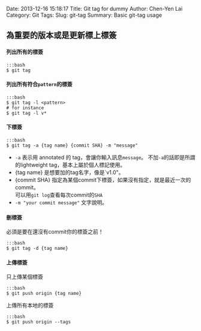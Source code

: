Date: 2013-12-16 15:18:17
Title: Git tag for dummy
Author: Chen-Yen Lai
Category: Git
Tags: 
Slug: git-tag
Summary: Basic git-tag usage

## 為重要的版本或是更新標上標簽

#### 列出所有的標簽

    :::bash
    $ git tag

#### 列出所有符合`pattern`的標簽

    :::bash
    $ git tag -l <pattern>
    # for instance
    $ git tag -l v*

#### 下標簽

    :::bash
    $ git tag -a {tag name} {commit SHA} -m "message"

+ `-a` 表示用 annotated 的 tag，會讓你輸入訊息`message`。
    不加`-a`的話即是所謂的lightweight tag，基本上屬於個人標記使用。
+ {tag name} 是想要加的tag名字，像是`v1.0"。
+ {commit SHA} 指定為某個commit下標簽，如果沒有指定，就是最近一次的commit。  
    可以用`git log`查看每次commit的`SHA`
+ `-m "your commit message"` 文字說明。

#### 刪標簽

必須是要在還沒有commit你的標簽之前！

    :::bash
    $ git tag -d {tag name}

#### 上傳標簽

只上傳某個標簽

    :::bash
    $ git push origin {tag name}
    
上傳所有本地的標簽

    :::bash
    $ git push origin --tags
